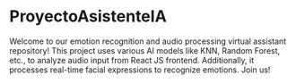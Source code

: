 # ProyectoAsistenteIA
Welcome to our emotion recognition and audio processing virtual assistant repository! This project uses various AI models like KNN, Random Forest, etc., to analyze audio input from React JS frontend. Additionally, it processes real-time facial expressions to recognize emotions. Join us!
